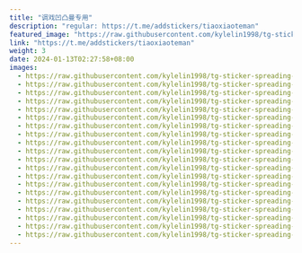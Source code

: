 ```yaml
---
title: "调戏凹凸曼专用"
description: "regular: https://t.me/addstickers/tiaoxiaoteman"
featured_image: "https://raw.githubusercontent.com/kylelin1998/tg-sticker-spreading-worldwide-images/main/img/cc61e6d0-574d-4c05-9ce2-212cf03514ad.jpg"
link: "https://t.me/addstickers/tiaoxiaoteman"
weight: 3
date: 2024-01-13T02:27:58+08:00
images:
  - https://raw.githubusercontent.com/kylelin1998/tg-sticker-spreading-worldwide-images/main/img/cc61e6d0-574d-4c05-9ce2-212cf03514ad.jpg
  - https://raw.githubusercontent.com/kylelin1998/tg-sticker-spreading-worldwide-images/main/img/c5acb20a-f141-4b4c-84d0-e8881ef248c6.jpg
  - https://raw.githubusercontent.com/kylelin1998/tg-sticker-spreading-worldwide-images/main/img/0f13a9e8-324f-405d-b35c-ee99786135a7.jpg
  - https://raw.githubusercontent.com/kylelin1998/tg-sticker-spreading-worldwide-images/main/img/a41910ff-fa0e-4002-96e6-9a148e776000.jpg
  - https://raw.githubusercontent.com/kylelin1998/tg-sticker-spreading-worldwide-images/main/img/e20af40d-aa3f-41e7-9af3-5365f5d23ffc.jpg
  - https://raw.githubusercontent.com/kylelin1998/tg-sticker-spreading-worldwide-images/main/img/89772735-88bf-4892-a530-6b0842a85486.jpg
  - https://raw.githubusercontent.com/kylelin1998/tg-sticker-spreading-worldwide-images/main/img/f415e2bd-6463-46f4-a65a-569298876f19.jpg
  - https://raw.githubusercontent.com/kylelin1998/tg-sticker-spreading-worldwide-images/main/img/08b5fc0b-231c-4fe3-b5a1-b10de82f786b.jpg
  - https://raw.githubusercontent.com/kylelin1998/tg-sticker-spreading-worldwide-images/main/img/6a72712c-dbcc-434e-8711-2304cf308811.jpg
  - https://raw.githubusercontent.com/kylelin1998/tg-sticker-spreading-worldwide-images/main/img/f357fe10-e63e-4917-aa50-94c6348d6824.jpg
  - https://raw.githubusercontent.com/kylelin1998/tg-sticker-spreading-worldwide-images/main/img/428ba1d9-bbbe-4279-9b87-6d6dd3d04a5f.jpg
  - https://raw.githubusercontent.com/kylelin1998/tg-sticker-spreading-worldwide-images/main/img/201f462a-bd47-42be-9836-22332eb5a3c1.jpg
  - https://raw.githubusercontent.com/kylelin1998/tg-sticker-spreading-worldwide-images/main/img/d8e78a05-4b2b-4256-91ca-d436c8743226.jpg
  - https://raw.githubusercontent.com/kylelin1998/tg-sticker-spreading-worldwide-images/main/img/b5033111-389b-4541-afeb-f546a28989eb.jpg
  - https://raw.githubusercontent.com/kylelin1998/tg-sticker-spreading-worldwide-images/main/img/5bdb0dab-eb43-47f6-a666-9b2d261fe352.jpg
  - https://raw.githubusercontent.com/kylelin1998/tg-sticker-spreading-worldwide-images/main/img/148537ed-cfd7-4352-a0da-267c7dfdb28e.jpg
  - https://raw.githubusercontent.com/kylelin1998/tg-sticker-spreading-worldwide-images/main/img/b907a2ed-ff69-493b-80a0-71284e52f13b.jpg
  - https://raw.githubusercontent.com/kylelin1998/tg-sticker-spreading-worldwide-images/main/img/0580f621-bf1f-42dc-8bd6-a83a07638938.jpg
  - https://raw.githubusercontent.com/kylelin1998/tg-sticker-spreading-worldwide-images/main/img/97897f6c-f135-4629-a675-0b6cb8babf7d.jpg
  - https://raw.githubusercontent.com/kylelin1998/tg-sticker-spreading-worldwide-images/main/img/054b2223-71c0-41d1-84e3-c6cac8857343.jpg
---
```


